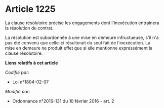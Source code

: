 # Article 1225

La clause résolutoire précise les engagements dont l'inexécution entraînera la résolution du contrat. 

La résolution est subordonnée à une mise en demeure infructueuse, s'il n'a pas été convenu que celle-ci résulterait du seul
fait de l'inexécution. La mise en demeure ne produit effet que si elle mentionne expressément la clause résolutoire.

**Liens relatifs à cet article**

_Codifié par_:

  - Loi n°1804-02-07

_Modifié par_:

  - Ordonnance n°2016-131 du 10 février 2016 - art. 2
